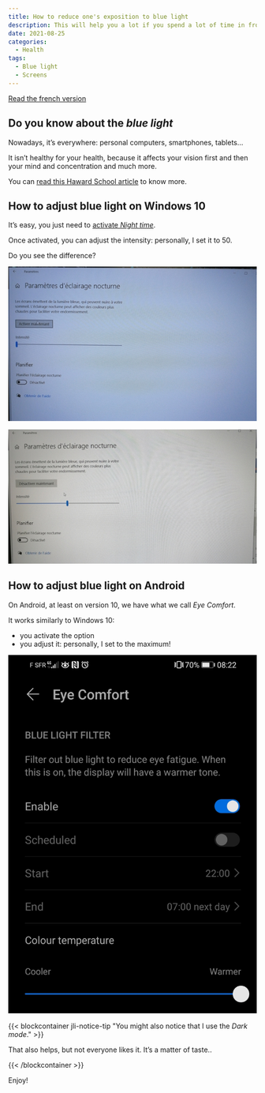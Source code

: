 ```yaml
---
title: How to reduce one's exposition to blue light
description: This will help you a lot if you spend a lot of time in front of a screen
date: 2021-08-25
categories:
  - Health
tags:
  - Blue light
  - Screens
---
```


[Read the french version](https://jeremielitzler.fr/post/2021-08/reduire-son-exposition-a-la-lumiere-bleue/)

## Do you know about the _blue light_

Nowadays, it’s everywhere: personal computers, smartphones, tablets…

It isn’t healthy for your health, because it affects your vision first and then your mind and concentration and much more.

You can [read this Haward School article](https://www.health.harvard.edu/staying-healthy/blue-light-has-a-dark-side) to know more.

## How to adjust blue light on Windows 10

It’s easy, you just need to [activate _Night time_](https://support.microsoft.com/en-us/windows/set-your-display-for-night-time-in-windows-10-18fe903a-e0a1-8326-4c68-fd23d7aaf136).

Once activated, you can adjust the intensity: personally, I set it to 50.

Do you see the difference?

![Image with night-time disabled](images/reduce-blue-light-windows-10-without-nighttime.jpg)

![Image with night-time enabled](images/reduce-blue-light-windows-10-with-nighttime.jpg)

## How to adjust blue light on Android

On Android, at least on version 10, we have what we call _Eye Comfort_.

It works similarly to Windows 10:

- you activate the option
- you adjust it: personally, I set to the maximum!

![Android setup of the parameter](images/reduce-blue-light-android.jpg)

{{< blockcontainer jli-notice-tip "You might also notice that I use the <em>Dark mode</em>." >}}

That also helps, but not everyone likes it. It’s a matter of taste..

{{< /blockcontainer >}}

Enjoy!
